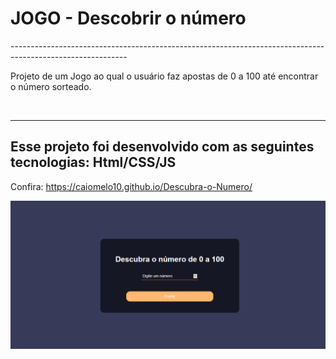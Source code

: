 <h1>JOGO - Descobrir o número </h1>
-----------------------------------------------------------------------------------------------------------

<p> Projeto de um Jogo ao qual o usuário faz apostas de 0 a 100 até encontrar o número sorteado.</p> <br>



-----------------------------------------------------------------------------------------------------------

<h2>Esse projeto foi desenvolvido com as seguintes tecnologias: Html/CSS/JS</h2>

Confira: https://caiomelo10.github.io/Descubra-o-Numero/

   <img src="./assets/exemplo.png">
